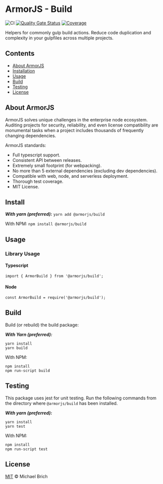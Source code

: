 
# ArmorJS - Build

![CI](https://github.com/armorjs/build/workflows/CI/badge.svg?branch=master) [![Quality Gate Status](https://sonarcloud.io/api/project_badges/measure?project=armorjs_build-tools&metric=alert_status)](https://sonarcloud.io/dashboard?id=armorjs_build) [![Coverage](https://sonarcloud.io/api/project_badges/measure?project=armorjs_build&metric=coverage)](https://sonarcloud.io/dashboard?id=armorjs_build)

Helpers for commonly gulp build actions. Reduce code duplication and complexity in your gulpfiles across multiple projects.

## Contents
- [About ArmorJS](#about-armorjs)
- [Installation](#Installation)
- [Usage](#usage)
- [Build](#build)
- [Testing](#testing)
- [License](#license)

## About ArmorJS
ArmorJS solves unique challenges in the enterprise node ecosystem. Auditing projects for security, reliability, and even license compatibility are monumental tasks when a project includes thousands of frequently changing dependencies.

ArmorJS standards:
* Full typescript support.
* Consistent API between releases.
* Extremely small footprint (for webpacking).
* No more than 5 external dependencies (excluding dev dependencies).
* Compatible with web, node, and serverless deployment.
* Thorough test coverage.
* MIT License.

## Install

***With yarn (preferred):***
```yarn add @armorjs/build```

With NPM:
```npm install @armorjs/build```

## Usage

### Library Usage

#### Typescript
```
import { ArmorBuild } from '@armorjs/build';
```

#### Node
```
const ArmorBuild = require('@armorjs/build');
```

## Build
Build (or rebuild) the build package:

***With Yarn (preferred):***
```
yarn install
yarn build
```

With NPM:
```
npm install
npm run-script build
```

## Testing

This package uses jest for unit testing. Run the following commands from the directory where `@armorjs/build` has been installed.

***With yarn (preferred):***
```
yarn install
yarn test
```

With NPM:
```
npm install
npm run-script test
```

## License
[MIT](LICENSE) &copy; Michael Brich
